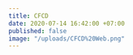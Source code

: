```yaml
---
title: CFCD
date: 2020-07-14 16:42:00 +07:00
published: false
image: "/uploads/CFCD%20Web.png"
---
```


